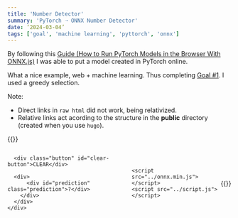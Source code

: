 ```yaml
---
title: 'Number Detector'
summary: 'PyTorch ➝ ONNX Number Detector'
date: ‘2024-03-04’
tags: ['goal', 'machine learning', 'pyttorch', 'onnx']
---
```

By following this [Guide (How to Run PyTorch Models in the Browser With ONNX.js)](https://www.youtube.com/watch?v=Vs730jsRgO8S) I was able to put a model created in PyTorch online.

What a nice example, web + machine learning. Thus completing [Goal #1](/posts/2024-02-27). I used a greedy selection.

Note:
- Direct links in `raw html` did not work, being relativized.
- Relative links act acording to the structure in the **public** directory (created when you use `hugo`).

{{<rawhtml>}}
    <style>
#container {
  align-items: center;
  color: #212121;
  display: flex;
  font-family: -apple-system, BlinkMacSystemFont, "Segoe UI", Roboto, Helvetica,
    Arial, sans-serif, "Apple Color Emoji", "Segoe UI Emoji", "Segoe UI Symbol";
  justify-content: center;
  margin: 0;
}

.elevation {
  box-shadow: 0 3px 1px -2px rgba(0, 0, 0, 0.2), 0 2px 2px 0 rgba(0, 0, 0, 0.14),
    0 1px 5px 0 rgba(0, 0, 0, 0.12);
}

.card {
  background: #fff;
  border-radius: 4px;
  padding: 16px;
}

.canvas {
  border-radius: 4px;
  height: 140px;
  width: 140px;
}

.button {
  background-color: #fff;
  border-radius: 4px;
  box-shadow: 0 3px 1px -2px rgba(0, 0, 0, 0.2), 0 2px 2px 0 rgba(0, 0, 0, 0.14),
    0 1px 5px 0 rgba(0, 0, 0, 0.12), inset 0 0 0 rgba(0, 0, 0, 0.3);
  cursor: pointer;
  font-size: 14px;
  font-weight: 500;
  letter-spacing: 1.25px;
  line-height: 36px;
  margin: 16px 0;
  text-align: center;
  transition: box-shadow 0.2s cubic-bezier(0.4, 0, 0.2, 1);
  user-select: none;
  width: 140px;
}

.button:hover {
  background: #f5f5f5;
}

.button:active {
  box-shadow: 0 0 rgba(0, 0, 0, 0.2), 0 0 rgba(0, 0, 0, 0.14),
    0 0 rgba(0, 0, 0, 0.12), inset 0 0 2px rgba(0, 0, 0, 0.3);
  transition: box-shadow 0.05s cubic-bezier(0.4, 0, 0.2, 1);
}

.prediction {
    text-align: center;
}
    </style>
  </head>

  <div id="container">
    <div class="card elevation">
      <canvas
        class="canvas elevation"
        id="canvas"
        width="280"
        height="280"
      ></canvas>

      <div class="button" id="clear-button">CLEAR</div>

      <div>
          <div id="prediction" class="prediction">?</div>
        </div>
      </div>
    </div>
</div>

    <script src="../onnx.min.js"></script>
    <script src="../script.js"></script>
{{</rawhtml>}}
